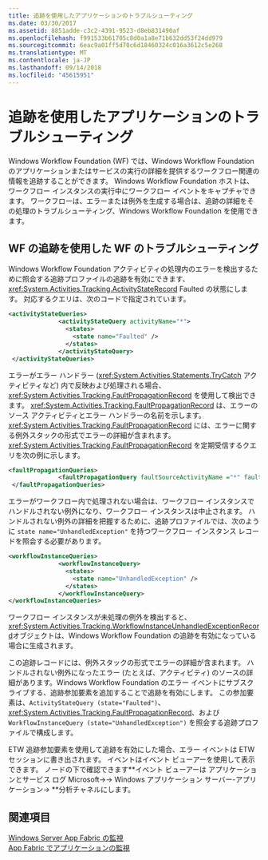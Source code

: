```yaml
---
title: 追跡を使用したアプリケーションのトラブルシューティング
ms.date: 03/30/2017
ms.assetid: 8851adde-c3c2-4391-9523-d8eb831490af
ms.openlocfilehash: f991533b61705c8d0a1a8e71b632dd53f24dd979
ms.sourcegitcommit: 6eac9a01ff5d70c6d18460324c016a3612c5e268
ms.translationtype: MT
ms.contentlocale: ja-JP
ms.lasthandoff: 09/14/2018
ms.locfileid: "45615951"
---
```

# <a name="using-tracking-to-troubleshoot-applications"></a>追跡を使用したアプリケーションのトラブルシューティング
Windows Workflow Foundation (WF) では、Windows Workflow Foundation のアプリケーションまたはサービスの実行の詳細を提供するワークフロー関連の情報を追跡することができます。 Windows Workflow Foundation ホストは、ワークフロー インスタンスの実行中にワークフロー イベントをキャプチャできます。 ワークフローは、エラーまたは例外を生成する場合は、追跡の詳細をその処理のトラブルシューティング、Windows Workflow Foundation を使用できます。  
  
## <a name="troubleshooting-a-wf-using-wf-tracking"></a>WF の追跡を使用した WF のトラブルシューティング  
 Windows Workflow Foundation アクティビティの処理内のエラーを検出するために照会する追跡プロファイルの追跡を有効にできます、 <xref:System.Activities.Tracking.ActivityStateRecord> Faulted の状態にします。 対応するクエリは、次のコードで指定されています。  
  
```xml  
<activityStateQueries>  
              <activityStateQuery activityName="*">  
                <states>  
                  <state name="Faulted" />  
                </states>  
              </activityStateQuery>  
 </activityStateQueries>  
```  
  
 エラーがエラー ハンドラー (<xref:System.Activities.Statements.TryCatch> アクティビティなど) 内で反映および処理される場合、<xref:System.Activities.Tracking.FaultPropagationRecord> を使用して検出できます。 <xref:System.Activities.Tracking.FaultPropagationRecord> は、エラーのソース アクティビティとエラー ハンドラーの名前を示します。 <xref:System.Activities.Tracking.FaultPropagationRecord> には、エラーに関する例外スタックの形式でエラーの詳細が含まれます。<xref:System.Activities.Tracking.FaultPropagationRecord> を定期受信するクエリを次の例に示します。  
  
```xml  
<faultPropagationQueries>  
              <faultPropagationQuery faultSourceActivityName ="*" faultHandlerActivityName="*"/>  
 </faultPropagationQueries>  
```  
  
 エラーがワークフロー内で処理されない場合は、ワークフロー インスタンスでハンドルされない例外になり、ワークフロー インスタンスは中止されます。 ハンドルされない例外の詳細を把握するために、追跡プロファイルでは、次のように `state name="UnhandledException"` を持つワークフロー インスタンス レコードを照会する必要があります。  
  
```xml  
<workflowInstanceQueries>  
              <workflowInstanceQuery>  
                <states>  
                  <state name="UnhandledException" />  
                </states>  
              </workflowInstanceQuery>  
</workflowInstanceQueries>  
```  
  
 ワークフロー インスタンスが未処理の例外を検出すると、<xref:System.Activities.Tracking.WorkflowInstanceUnhandledExceptionRecord>オブジェクトは、Windows Workflow Foundation の追跡を有効になっている場合に生成されます。  
  
 この追跡レコードには、例外スタックの形式でエラーの詳細が含まれます。 ハンドルされない例外になったエラー (たとえば、アクティビティ) のソースの詳細があります。Windows Workflow Foundation のエラー イベントにサブスクライブする、追跡参加要素を追加することで追跡を有効にします。 この参加要素は、`ActivityStateQuery (state="Faulted")`、<xref:System.Activities.Tracking.FaultPropagationRecord>、および `WorkflowInstanceQuery (state="UnhandledException")` を照会する追跡プロファイルで構成します。  
  
 ETW 追跡参加要素を使用して追跡を有効にした場合、エラー イベントは ETW セッションに書き出されます。 イベントはイベント ビューアーを使用して表示できます。 ノードの下で確認できます**イベント ビューアーは アプリケーションとサービス ログ Microsoft->-> Windows アプリケーション サーバー-アプリケーション-> **分析チャネルにします。  
  
## <a name="see-also"></a>関連項目  
 [Windows Server App Fabric の監視](https://go.microsoft.com/fwlink/?LinkId=201273)  
 [App Fabric でアプリケーションの監視](https://go.microsoft.com/fwlink/?LinkId=201275)
